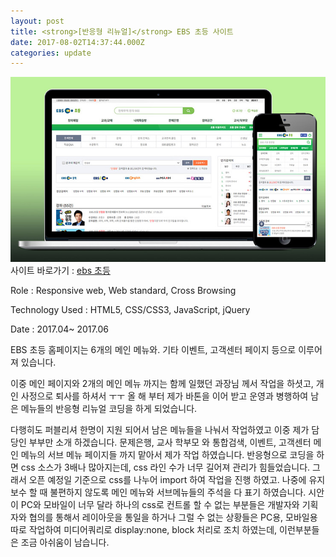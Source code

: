 ```yaml
---
layout: post
title: <strong>[반응형 리뉴얼]</strong> EBS 초등 사이트
date: 2017-08-02T14:37:44.000Z
categories: update
---
```


<img src="/images/fulls/ebs_prim.jpg" class="fit image">사이트 바로가기 :   <a href="http://primary.ebs.co.kr/main/primary" target="blank" class="go_link">ebs 초등</a>

Role : Responsive web, Web standard, Cross Browsing

Technology Used : HTML5, CSS/CSS3, JavaScript, jQuery

Date :  2017.04~ 2017.06

EBS 초등 홈페이지는 6개의 메인 메뉴와. 기타 이벤트, 고객센터 페이지 등으로 이루어져 있습니다.

이중 메인 페이지와 2개의 메인 메뉴 까지는 함께 일했던 과장님 께서 작업을 하셧고, 개인 사정으로 퇴사를 하셔서 ㅜㅜ
올 해 부터 제가 바톤을 이어 받고 운영과 병행하여 남은 메뉴들의 반응형 리뉴얼 코딩을 하게 되었습니다.

다행히도 퍼블리셔 한명이 지원 되어서 남은 메뉴들을 나눠서 작업하였고 이중 제가 담당인 부부만 소개 하겠습니다.
문제은행, 교사 학부모 와 통합검색, 이벤트, 고객센터 메인 메뉴의 서브 메뉴 페이지들 까지 맡아서 제가 작업 하였습니다.
반응형으로 코딩을 하면 css 소스가 3배나 많아지는데, css 라인 수가 너무 길어져 관리가 힘들었습니다.
그래서 오픈 예정일 기준으로 css를 나누어 import 하여 작업을 진행 하였고. 나중에 유지 보수 할 때 불편하지 않도록 메인 메뉴와 서브메뉴들의 주석을 다 표기 하였습니다.
시안이 PC와 모바일이 너무 달라 하나의 css로 컨트롤 할 수 없는 부분들은 개발자와 기획자와 협의를 통해서 레이아웃을 통일을 하거나 그럴 수 없는 상황들은 PC용, 모바일용 따로 작업하여 미디어쿼리로 display:none, block 처리로 조치 하였는데, 이런부분들은 조금 아쉬움이 남습니다.